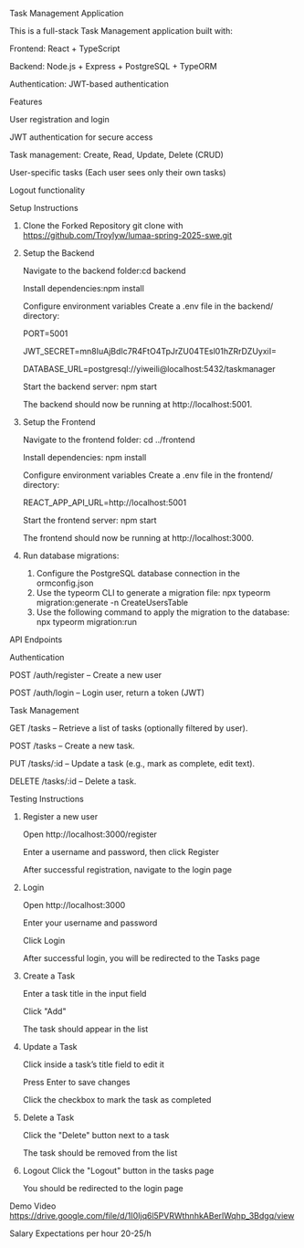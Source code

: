 Task Management Application

This is a full-stack Task Management application built with:

Frontend: React + TypeScript

Backend: Node.js + Express + PostgreSQL + TypeORM

Authentication: JWT-based authentication

Features

User registration and login

JWT authentication for secure access

Task management: Create, Read, Update, Delete (CRUD)

User-specific tasks (Each user sees only their own tasks)

Logout functionality


Setup Instructions

1. Clone the Forked Repository
git clone with https://github.com/Troylyw/lumaa-spring-2025-swe.git

2. Setup the Backend

   Navigate to the backend folder:cd backend

   Install dependencies:npm install

   Configure environment variables Create a .env file in the backend/ directory:
   
   PORT=5001
   
   JWT_SECRET=mn8IuAjBdIc7R4FtO4TpJrZU04TEsl01hZRrDZUyxiI=
   
   DATABASE_URL=postgresql://yiweili@localhost:5432/taskmanager
   
   Start the backend server: npm start
   
   The backend should now be running at http://localhost:5001.

4. Setup the Frontend
   
   Navigate to the frontend folder: cd ../frontend
   
   Install dependencies: npm install
   
   Configure environment variables Create a .env file in the frontend/ directory:
   
   REACT_APP_API_URL=http://localhost:5001
   
   Start the frontend server: npm start
   
   The frontend should now be running at http://localhost:3000.

4. Run database migrations: 
   1. Configure the PostgreSQL database connection in the ormconfig.json 
   2. Use the typeorm CLI to generate a migration file:
   npx typeorm migration:generate -n CreateUsersTable
   3. Use the following command to apply the migration to the database:
   npx typeorm migration:run




API Endpoints

Authentication

POST /auth/register – Create a new user

POST /auth/login – Login user, return a token (JWT)

Task Management

GET /tasks – Retrieve a list of tasks (optionally filtered by user).

POST /tasks – Create a new task.

PUT /tasks/:id – Update a task (e.g., mark as complete, edit text).

DELETE /tasks/:id – Delete a task.

Testing Instructions

1. Register a new user
   
   Open http://localhost:3000/register

   Enter a username and password, then click Register

   After successful registration, navigate to the login page

2. Login
   
   Open http://localhost:3000
   
   Enter your username and password
   
   Click Login
   
   After successful login, you will be redirected to the Tasks page
   
3. Create a Task

   Enter a task title in the input field
   
   Click "Add"
   
   The task should appear in the list
   
4. Update a Task
 
   Click inside a task’s title field to edit it
   
   Press Enter to save changes
   
   Click the checkbox to mark the task as completed
   
5. Delete a Task
   
   Click the "Delete" button next to a task
   
   The task should be removed from the list
   
6. Logout
   Click the "Logout" button in the tasks page
   
   You should be redirected to the login page

Demo Video
https://drive.google.com/file/d/1I0Ijq6l5PVRWthnhkABerlWqhp_3Bdgq/view

Salary Expectations per hour
20-25/h
